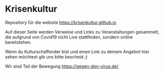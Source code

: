 # Krisenkultur
Repository für die website https://krisenkultur.github.io

Auf dieser Seite werden Verweise und Links zu Veranstaltungen gesammelt, die aufgrund von Covid19 nicht Live stattfinden,
sondern online bereitstehen.

Wenn du Kulturschaffender bist und einen Link zu deinem Angebot hier sehen möchtest gib uns bitte bescheid ;)

Wir sind Teil der Bewegung https://gegen-den-virus.de/

